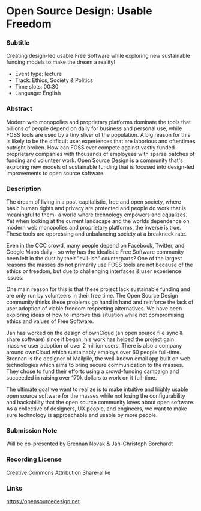 # Open Source Design: Usable Freedom

### Subtitle

Creating design-led usable Free Software while exploring new sustainable funding models to make the dream a reality!

- Event type: lecture
- Track: Ethics, Society & Politics
- Time slots: 00:30
- Language: English

### Abstract

Modern web monopolies and proprietary platforms dominate the tools that billions of people depend on daily for business and personal use, while FOSS tools are used by a tiny sliver of the population. A big reason for this is likely to be the difficult user experiences that are laborious and oftentimes outright broken. How can FOSS ever compete against vastly funded proprietary companies with thousands of employees with sparse patches of funding and volunteer work. Open Source Design is a community that's exploring new models of sustainable funding that is focused into design-led improvements to open source software. 

### Description

The dream of living in a post-capitalistic, free and open society, where basic human rights and privacy are protected and people do work that is meaningful to them- a world where technology empowers and equalizes. Yet when looking at the current landscape and the worlds dependence on modern web monopolies and proprietary platforms, the inverse is true. These tools are oppressing and unbalancing society at a breakneck rate.

Even in the CCC crowd, many people depend on Facebook, Twitter, and Google Maps daily – so why has the idealistic Free Software community been left in the dust by their "evil-ish" counterparts? One of the largest reasons the masses do not primarily use FOSS tools are not because of the ethics or freedom, but due to challenging interfaces & user experience issues.

One main reason for this is that these project lack sustainable funding and are only run by volunteers in their free time. The Open Source Design community thinks these problems go hand in hand and reinforce the lack of user adoption of viable freedom respecting alternatives. We have been exploring ideas of how to improve this situation while not compromising ethics and values of Free Software.

Jan has worked on the design of ownCloud (an open source file sync & share software) since it began, his work has helped the project gain massive user adoption of over 2 million users. There is also a company around ownCloud which sustainably employs over 60 people full-time.
Brennan is the designer of Mailpile, the well-known email app built on web technologies which aims to bring secure communication to the masses. They chose to fund their efforts using a crowd-funding campaign and succeeded in raising over 170k dollars to work on it full-time.

The ultimate goal we want to realize is to make intuitive and highly usable open source software for the masses while not losing the configurability and hackability that the open source community loves about open software. As a collective of designers, UX people, and engineers, we want to make sure technology is approachable and usable by more people.

### Submission Note

Will be co-presented by Brennan Novak & Jan-Christoph Borchardt

### Recording License

Creative Commons Attribution Share-alike

### Links

https://opensourcedesign.net
